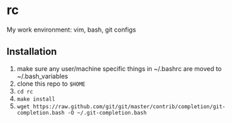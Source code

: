 rc
==============

My work environment: vim, bash, git configs

## Installation

1. make sure any user/machine specific things in ~/.bashrc are moved to ~/.bash_variables
2. clone this repo to `$HOME`
3. `cd rc`
4. `make install`
5. `wget https://raw.github.com/git/git/master/contrib/completion/git-completion.bash -O ~/.git-completion.bash`
